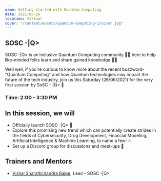 ```yaml
---
name: Getting started with Quantum Computing
date: 2021-06-26
location: Virtual
cover: "/content/events/quantum-computing-1/cover.jpg"
---
```


## SOSC -|Q>

SOSC -|Q> is an inclusive Quantum Computing community 👨‍💻 here to help like-minded folks learn and share gained knowledge 🙌🏼

Well well, if you're curious to know more about the recent buzzword- "Quantum Computing" and how Quantum technologies may impact the future of the tech industry, join us this Saturday (26/06/2021) for the very first session by SoSC - |Q> 🏃

### Time: 2:00 - 3:30 PM

## In this session, we will

- Officially launch SOSC -|Q> 🎊
- Explore this promising new trend which can potentially create strides in the fields of Cybersecurity, Drug Development, Financial Modeling, Artificial Intelligence & Machine Learning, to name a few! 💥
- Set up a Discord group for discussions and meet-ups 📳

## Trainers and Mentors

- [Vishal Sharathchandra Bajpe](https://github.com/mrvee-qC), Lead - SOSC -|Q>
